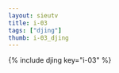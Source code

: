 ```yaml
--- 
layout: sieutv
title: i-03
tags: ["djing"]
thumb: i-03_djing
---
```

{% include djing key="i-03" %} 
